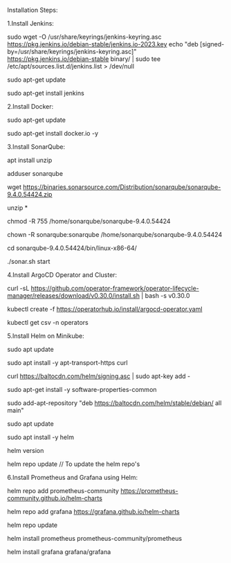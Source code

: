 Installation Steps:


1.Install Jenkins:

sudo wget -O /usr/share/keyrings/jenkins-keyring.asc \
  https://pkg.jenkins.io/debian-stable/jenkins.io-2023.key
echo "deb [signed-by=/usr/share/keyrings/jenkins-keyring.asc]" \
  https://pkg.jenkins.io/debian-stable binary/ | sudo tee \
  /etc/apt/sources.list.d/jenkins.list > /dev/null
  
sudo apt-get update

sudo apt-get install jenkins

2.Install Docker:

sudo apt-get update

sudo apt-get install docker.io -y

3.Install SonarQube:

apt install unzip

adduser sonarqube

wget https://binaries.sonarsource.com/Distribution/sonarqube/sonarqube-9.4.0.54424.zip

unzip *

chmod -R 755 /home/sonarqube/sonarqube-9.4.0.54424

chown -R sonarqube:sonarqube /home/sonarqube/sonarqube-9.4.0.54424

cd sonarqube-9.4.0.54424/bin/linux-x86-64/

./sonar.sh start

4.Install ArgoCD Operator and Cluster:

curl -sL https://github.com/operator-framework/operator-lifecycle-manager/releases/download/v0.30.0/install.sh | bash -s v0.30.0

kubectl create -f https://operatorhub.io/install/argocd-operator.yaml

kubectl get csv -n operators

5.Install Helm on Minikube:

sudo apt update

sudo apt install -y apt-transport-https curl

curl https://baltocdn.com/helm/signing.asc | sudo apt-key add -

sudo apt-get install -y software-properties-common

sudo add-apt-repository "deb https://baltocdn.com/helm/stable/debian/ all main"

sudo apt update

sudo apt install -y helm

helm version

helm repo update // To update the helm repo's

6.Install Prometheus and Grafana using Helm:

helm repo add prometheus-community https://prometheus-community.github.io/helm-charts

helm repo add grafana https://grafana.github.io/helm-charts

helm repo update

helm install prometheus prometheus-community/prometheus

helm install grafana grafana/grafana 



